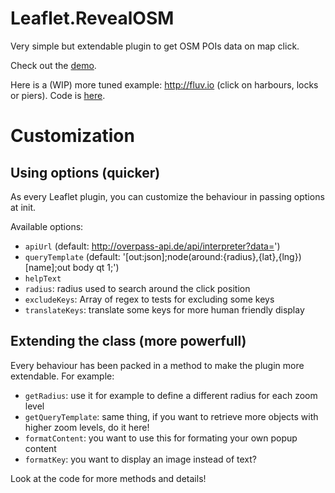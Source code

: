 # Leaflet.RevealOSM

Very simple but extendable plugin to get OSM POIs data on map click.

Check out the [demo](http://yohanboniface.github.io/Leaflet.RevealOSM/).

Here is a (WIP) more tuned example: http://fluv.io (click on harbours, locks or piers). Code is [here](https://github.com/yohanboniface/carte-fluviale/blob/master/carte_fluviale/static/carte_fluviale/CustomRevealOSM.js).

# Customization

## Using options (quicker)

As every Leaflet plugin, you can customize the behaviour in passing options at init.

Available options:

* `apiUrl` (default: http://overpass-api.de/api/interpreter?data=')
* `queryTemplate` (default: '[out:json];node(around:{radius},{lat},{lng})[name];out body qt 1;')
* `helpText`
* `radius`: radius used to search around the click position
* `excludeKeys`: Array of regex to tests for excluding some keys
* `translateKeys`: translate some keys for more human friendly display

## Extending the class (more powerfull)

Every behaviour has been packed in a method to make the plugin more extendable.
For example:

* `getRadius`: use it for example to define a different radius for each zoom level
* `getQueryTemplate`: same thing, if you want to retrieve more objects with higher zoom levels, do it here!
* `formatContent`: you want to use this for formating your own popup content
* `formatKey`: you want to display an image instead of text? 

Look at the code for more methods and details!